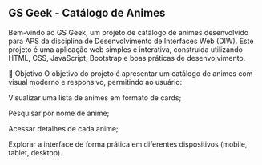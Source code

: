 ## GS Geek - Catálogo de Animes
Bem-vindo ao GS Geek, um projeto de catálogo de animes desenvolvido para APS da disciplina de Desenvolvimento de Interfaces Web (DIW). Este projeto é uma aplicação web simples e interativa, construída utilizando HTML, CSS, JavaScript, Bootstrap e boas práticas de desenvolvimento.

🎯 Objetivo
O objetivo do projeto é apresentar um catálogo de animes com visual moderno e responsivo, permitindo ao usuário:

Visualizar uma lista de animes em formato de cards;

Pesquisar por nome de anime;

Acessar detalhes de cada anime;

Explorar a interface de forma prática em diferentes dispositivos (mobile, tablet, desktop).
